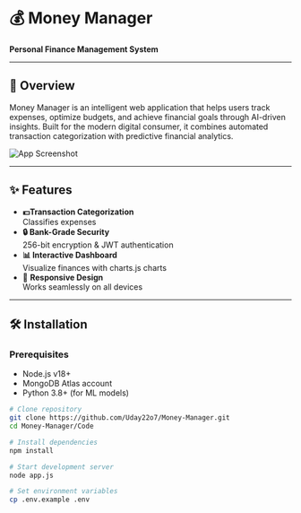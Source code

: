 # 💰 Money Manager

**Personal Finance Management System**

---

## 🚀 Overview

Money Manager is an intelligent web application that helps users track expenses, optimize budgets, and achieve financial goals through AI-driven insights. Built for the modern digital consumer, it combines automated transaction categorization with predictive financial analytics.

![App Screenshot](https://github.com/Uday22o7/Paise-Controller/blob/main/Money%20Manager.png) <!-- Add your screenshot path -->

---

## ✨ Features

- **💵Transaction Categorization**  
  Classifies expenses
- **🔒 Bank-Grade Security**  
  256-bit encryption & JWT authentication
- **📊 Interactive Dashboard**  
  Visualize finances with charts.js charts
- 📱 **Responsive Design**  
  Works seamlessly on all devices

---

## 🛠️ Installation

### Prerequisites
- Node.js v18+
- MongoDB Atlas account
- Python 3.8+ (for ML models)

```bash
# Clone repository
git clone https://github.com/Uday22o7/Money-Manager.git
cd Money-Manager/Code 

# Install dependencies
npm install 

# Start development server
node app.js

# Set environment variables
cp .env.example .env

